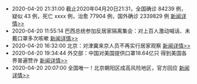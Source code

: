 - 2020-04-20 21:31:00  截止2020年04月20日21:31，全国确诊 84239 例，疑似 43 例，死亡 xxxx 例，治愈 77904 例，国外确诊 2339829 例  [新闻详情>>](https://github.com/AlbertGithubHome/ChineseVictory/blob/master/PneumoniaMap/20200420213100.jpg)
- 2020-04-20 11:55:14  巴西总统参加反居家隔离集会：对上百人激动喊话、未戴口罩多次咳嗽  [新闻详情>>](http://news.sina.com.cn/video/2020-04-20/detail-iirczymi7313690.d.html)
- 2020-04-20 16:32:00  北京：对津冀来京人员不再实行居家观察  [新闻详情>>](https://tech.sina.com.cn/roll/2020-04-20/doc-iircuyvh8838737.shtml)
- 2020-04-20 19:34:44  外交部：中国对美国提供口罩18.64亿只 得到美国各界普遍赞许  [新闻详情>>](http://henan.china.com.cn/news/2020-04/20/content_41128660.htm)
- 2020-04-20 20:07:00  全国唯一！北京朝阳区成高风险地区，官方回应  [新闻详情>>](http://news.sina.com.cn/o/2020-04-20/doc-iirczymi7403675.shtml)
